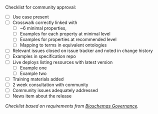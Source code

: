 Checklist for community approval:
- [ ] Use case present
- [ ] Crosswalk correctly linked with
  - [ ]  ~6 minimal properties, 
  - [ ] Examples for each property at minimal level
  - [ ] Examples for properties at recommended level
  - [ ] Mapping to terms in equivalent ontologies
 - [ ] Relevant issues closed on issue tracker and noted in change history
 - [ ] Examples in specification repo
 - [ ] Live deploys listing resources with latest version
   - [ ] Example one
   - [ ] Example two
- [ ] Training materials added
- [ ] 2 week consultation with community
- [ ] Community issues adequately addressed
- [ ] News item about the release

_Checklist based on requirements from [Bioschemas Governance](https://github.com/Bioschemas/governance/blob/master/governance.md#releasing-a-profile)._
